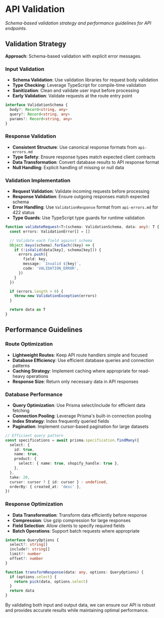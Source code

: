 # API Validation

_Schema-based validation strategy and performance guidelines for API endpoints._

<!-- AI_QUICK_REF
Overview: Input/output validation, schema validation, performance optimization for API routes
Key Rules: Schema validation, Type safety, Early validation, Lightweight routes, Efficient queries
Avoid: Missing validation, Inconsistent response formats, Large response payloads, Null handling gaps
-->

<!-- RELATED_DOCS
Core Patterns: api-errors.md (Error handling), api-design.md (API strategy)
Implementation: api-shopify.md (External API validation), code-typescript.md (Type safety)
-->

## Validation Strategy

**Approach**: Schema-based validation with explicit error messages.

### Input Validation

- **Schema Validation**: Use validation libraries for request body validation
- **Type Checking**: Leverage TypeScript for compile-time validation
- **Sanitization**: Clean and validate user input before processing
- **Early Validation**: Validate requests at the route entry point

```typescript
interface ValidationSchema {
  body?: Record<string, any>
  query?: Record<string, any>
  params?: Record<string, any>
}
```

### Response Validation

- **Consistent Structure**: Use canonical response formats from `api-errors.md`
- **Type Safety**: Ensure response types match expected client contracts
- **Data Transformation**: Convert database results to API response format
- **Null Handling**: Explicit handling of missing or null data

### Validation Implementation

- **Request Validation**: Validate incoming requests before processing
- **Response Validation**: Ensure outgoing responses match expected schema
- **Error Handling**: Use `ValidationResponse` format from `api-errors.md` for 422 status
- **Type Guards**: Use TypeScript type guards for runtime validation

```typescript
function validateRequest<T>(schema: ValidationSchema, data: any): T {
  const errors: ValidationError[] = []

  // Validate each field against schema
  Object.keys(schema).forEach((key) => {
    if (!isValid(data[key], schema[key])) {
      errors.push({
        field: key,
        message: `Invalid ${key}`,
        code: 'VALIDATION_ERROR',
      })
    }
  })

  if (errors.length > 0) {
    throw new ValidationException(errors)
  }

  return data as T
}
```

## Performance Guidelines

### Route Optimization

- **Lightweight Routes**: Keep API route handlers simple and focused
- **Database Efficiency**: Use efficient database queries and connection patterns
- **Caching Strategy**: Implement caching where appropriate for read-heavy operations
- **Response Size**: Return only necessary data in API responses

### Database Performance

- **Query Optimization**: Use Prisma select/include for efficient data fetching
- **Connection Pooling**: Leverage Prisma's built-in connection pooling
- **Index Strategy**: Index frequently queried fields
- **Pagination**: Implement cursor-based pagination for large datasets

```typescript
// Efficient query pattern
const specifications = await prisma.specification.findMany({
  select: {
    id: true,
    name: true,
    product: {
      select: { name: true, shopify_handle: true },
    },
  },
  take: 20,
  cursor: cursor ? { id: cursor } : undefined,
  orderBy: { created_at: 'desc' },
})
```

### Response Optimization

- **Data Transformation**: Transform data efficiently before response
- **Compression**: Use gzip compression for large responses
- **Field Selection**: Allow clients to specify required fields
- **Batch Operations**: Support batch requests where appropriate

```typescript
interface QueryOptions {
  select?: string[]
  include?: string[]
  limit?: number
  offset?: number
}

function transformResponse(data: any, options: QueryOptions) {
  if (options.select) {
    return pick(data, options.select)
  }
  return data
}
```

By validating both input and output data, we can ensure our API is robust and provides accurate results while maintaining optimal performance.
